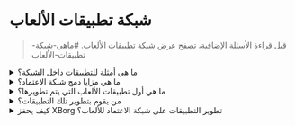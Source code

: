 # شبكة تطبيقات الألعاب

> قبل قراءة الأسئلة الإضافية، تصفح عرض شبكة تطبيقات الألعاب. #ماهي-شبكة-تطبيقات-الألعاب

<details>

<summary>ما هي أمثلة للتطبيقات داخل الشبكة؟</summary>

- **منصة Soulbound**: توصيل اللاعبين بالألعاب استنادًا إلى هويتهم الرقمية حتى تتمكن الألعاب من تقديم فرص استثمار فريدة للاعبين الذين يحبون نوع اللعبة المقابل.
- **تطبيق انخراط اللاعب (xborg.gg)**: طبقة انخراط فوق أي ألعاب ومجتمعات متصلة بأفاتار فريد. يعد هذا أداة رائعة لاكتساب الألعاب ومجتمعات الألعاب.
- **دمج داخل اللعبة**: دمج طبقة الاعتماد داخل اللعبة وتقديم أوضاع لعب فريدة وامتيازات للخبراء في النوع.
- **بروتوكول الاتصال**: السماح للعلامات التجارية بالتواصل مع اللاعبين استنادًا إلى اعتماداتهم. يمكن للاعبين تحديد رسوم الاتصال.
- **إقراض الأصول بناءً على السمعة**: إقراض أصولك ليس بناءً على ضمانات ولكن بناءً على اعتماداتك وسمعتك.
- **التوافق في اللعبة**: السماح بإقامة مباريات في اللعبة أكثر كفاءة استنادًا إلى تاريخ اللاعبين بأكمله.
- **مجتمعات الألعاب اللامركزية**: تطبيق يسمح بإنشاء مجتمعات الألعاب اللامركزية.
- **اكتشاف لاعبي الرياضات الإلكترونية**: تطبيق يسمح باكتشاف لاعبي الرياضات الإلكترونية من قبل فرق الرياضات الإلكترونية أو مجتمعات الألعاب اللامركزية.
- **منصة البطولات**: منصة بطولات أكثر كفاءة، تعتمد على أداء لاعبين معينين.
- **تطبيق بيانات الألعاب**: تطبيق للمواعدة يقوم بمطابقة اللاعبين استنادًا إلى اعتماداتهم.

</details>

<details>

<summary>ما هي مزايا دمج شبكة الاعتماد؟</summary>

يوفر استخدام شبكة الاعتماد من قبل المطورين عملية سلسة وميسرة لإدماج اللاعبين في الشبكة، مما يؤدي إلى زيادة الكفاءة التشغيلية و، الأهم من ذلك، تعزيز تجربة المستخدم للاعبين. تتجاوز المزايا التي توفرها شبكة الاعتماد حدودًا، بحيث يكون أي تطبيق للألعاب يدمجها مستعدًا لتوفير تجربة لا مثيل لها لقاعدة مستخدميه.

</details>

<details>

<summary>ما هي أول تطبيقات الألعاب التي يتم تطويرها؟</summary>

منصة Soulbound وتطبيق انخراط اللاعب.

</details>

<details>

<summary>من يقوم بتطوير تلك التطبيقات؟</summary>

شركة XBorg Labs هي المطور الرئيسي لتلك التطبيقات. ومع ذلك، بعد اللامركزية، نعتزم فتح تطوير هذه التطبيقات لأي مطورين.

</details>

<details>

<summary>كيف يحفز XBorg تطوير التطبيقات على شبكة الاعتماد للألعاب؟</summary>

سيتيح برنامج المنح تحفيز تطوير التطبيقات.

</details>